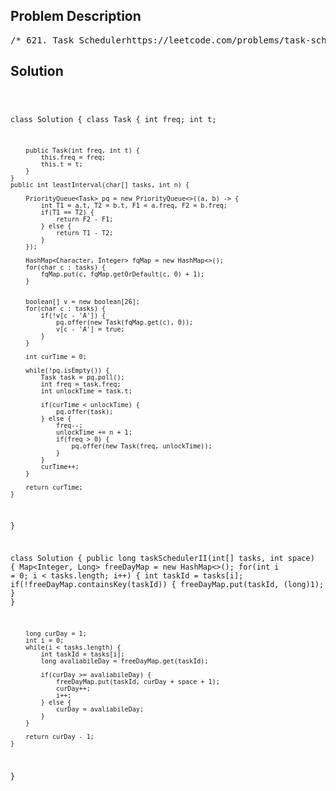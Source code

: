 <!--
<style>
  body { font-family: Arial, sans-serif; }
  .container { max-width: 100%; margin: 0 auto; padding: 10px; }
  .comment-block { max-width: 30%; background-color: #f9f9f9; padding: 10px; border-left: 5px solid #ccc; overflow-wrap: break-word; white-space: pre-wrap; }
  .code-block { background-color: #f4f4f4; padding: 10px; border: 1px solid #ddd; overflow-wrap: break-word; white-space: pre-wrap; }
</style>
-->

<div class='container'>
<h2>Problem Description</h2>
<div class='comment-block'>
<pre>
/* 621. Task Schedulerhttps://leetcode.com/problems/task-scheduler/description/Given a characters array tasks, representing the tasks a CPU needs to do,where each letter represents a different task. Tasks could be done in any order.Each task is done in one unit of time. For each unit of time,the CPU could complete either one task or just be idle.However, there is a non-negative integer n that represents the cooldown periodbetween two same tasks (the same letter in the array), that is that theremust be at least n units of time between any two same tasks.Return the least number of units of times that the CPU will take to finish all the given tasks.Example 1:Input: tasks = ["A","A","A","B","B","B"], n = 2Output: 8Explanation:A -> B -> idle -> A -> B -> idle -> A -> BThere is at least 2 units of time between any two same tasks.Example 2:Input: tasks = ["A","A","A","B","B","B"], n = 0Output: 6Explanation: On this case any permutation of size 6 would work since n = 0.["A","A","A","B","B","B"]["A","B","A","B","A","B"]["B","B","B","A","A","A"]...And so on.Example 3:Input: tasks = ["A","A","A","A","A","A","B","C","D","E","F","G"], n = 2Output: 16Explanation:One possible solution isA -> B -> C -> A -> D -> E -> A -> F -> G -> A -> idle -> idle -> A -> idle -> idle -> AConstraints:1 <= task.length <= 104tasks[i] is upper-case English letter.The integer n is in the range [0, 100].*//* 2365. Task Scheduler IIhttps://leetcode.com/problems/task-scheduler-ii/You are given a 0-indexed array of positive integers tasks,representing tasks that need to be completed in order,where tasks[i] represents the type of the ith task.You are also given a positive integer space, which representsthe minimum number of days that must pass after the completionof a task before another task of the same type can be performed.Each day, until all tasks have been completed, you must either:Complete the next task from tasks, orTake a break.Return the minimum number of days needed to complete all tasks.Example 1:Input: tasks = [1,2,1,2,3,1], space = 3Output: 9Explanation:One way to complete all tasks in 9 days is as follows:Day 1: Complete the 0th task.Day 2: Complete the 1st task.Day 3: Take a break.Day 4: Take a break.Day 5: Complete the 2nd task.Day 6: Complete the 3rd task.Day 7: Take a break.Day 8: Complete the 4th task.Day 9: Complete the 5th task.It can be shown that the tasks cannot be completed in less than 9 days.Example 2:Input: tasks = [5,8,8,5], space = 2Output: 6Explanation:One way to complete all tasks in 6 days is as follows:Day 1: Complete the 0th task.Day 2: Complete the 1st task.Day 3: Take a break.Day 4: Take a break.Day 5: Complete the 2nd task.Day 6: Complete the 3rd task.It can be shown that the tasks cannot be completed in less than 6 days.Constraints:1 <= tasks.length <= 1051 <= tasks[i] <= 1091 <= space <= tasks.length*/</pre>
</div>

<h2>Solution</h2>
<div class='code-block'>
<pre><code class='language-java'>

class Solution {
    class Task {
        int freq;
        int t;

        public Task(int freq, int t) {
            this.freq = freq;
            this.t = t;
        }
    }
    public int leastInterval(char[] tasks, int n) {

        PriorityQueue<Task> pq = new PriorityQueue<>((a, b) -> {
            int T1 = a.t, T2 = b.t, F1 = a.freq, F2 = b.freq;
            if(T1 == T2) {
                return F2 - F1;
            } else {
                return T1 - T2;
            }
        });

        HashMap<Character, Integer> fqMap = new HashMap<>();
        for(char c : tasks) {
            fqMap.put(c, fqMap.getOrDefault(c, 0) + 1);
        }


        boolean[] v = new boolean[26];
        for(char c : tasks) {
            if(!v[c - 'A']) {
                pq.offer(new Task(fqMap.get(c), 0));
                v[c - 'A'] = true;
            }
        }

        int curTime = 0;

        while(!pq.isEmpty()) {
            Task task = pq.poll();
            int freq = task.freq;
            int unlockTime = task.t;

            if(curTime < unlockTime) {
                pq.offer(task);
            } else {
                freq--;
                unlockTime += n + 1;
                if(freq > 0) {
                    pq.offer(new Task(freq, unlockTime));
                }
            }
            curTime++;
        }

        return curTime;
    }
}



class Solution {
    public long taskSchedulerII(int[] tasks, int space) {
        Map<Integer, Long> freeDayMap = new HashMap<>();
        for(int i = 0; i < tasks.length; i++) {
            int taskId = tasks[i];
            if(!freeDayMap.containsKey(taskId)) {
                freeDayMap.put(taskId, (long)1);
            }
        }

        long curDay = 1;
        int i = 0;
        while(i < tasks.length) {
            int taskId = tasks[i];
            long avaliabileDay = freeDayMap.get(taskId);

            if(curDay >= avaliabileDay) {
                freeDayMap.put(taskId, curDay + space + 1);
                curDay++;
                i++;
            } else {
                curDay = avaliabileDay;
            }
        }
        
        return curDay - 1;
    }
}
</code></pre>
</div>
</div>
